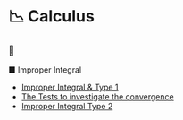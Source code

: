 # 📉 Calculus
### 📘 

■ Improper Integral
- [Improper Integral & Type 1](improper-type1.md)  
- [The Tests to investigate the convergence](improper-test.md)
- [Improper Integral Type 2](improper-type2.md)
